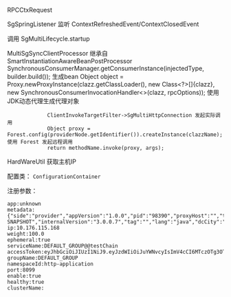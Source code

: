 RPCCtxRequest

SgSpringListener 监听 ContextRefreshedEvent/ContextClosedEvent

调用
SgMultiLifecycle.startup

MultiSgSyncClientProcessor 继承自 SmartInstantiationAwareBeanPostProcessor
    SynchronousConsumerManager.getConsumerInstance(injectedType, builder.build()); 生成bean
        Object object = Proxy.newProxyInstance(clazz.getClassLoader(),
                new Class<?>[]{clazz}, new SynchronousConsumerInvocationHandler<>(clazz, rpcOptions)); 使用JDK动态代理生成代理对象

                 ClientInvokeTargetFilter->SgMultiHttpConnection 发起实际调用
                 Object proxy = Forest.config(providerNode.getIdentifier()).createInstance(clazzName); 使用 Forest 发起远程调用
                 return methodName.invoke(proxy, args);



HardWareUtil 获取主机IP


配置类： `ConfigurationContainer`


注册参数：
```
app:unknown
metadata:{"side":"provider","appVersion":"1.0.0","pid":"98390","proxyHost":"","timeout":"5000","timeStamp":"1739861131989","retryTimes":"0","proxyPort":"","protocol":"http","application":"testChain","framework.version":"3.0.0-SNAPSHOT","internalVersion":"3.0.0.7","tag":"","lang":"java","dcCity":"SH","useTLS":"false","dc":"CS"}
ip:10.176.115.168
weight:100.0
ephemeral:true
serviceName:DEFAULT_GROUP@@testChain
accessToken:eyJhbGciOiJIUzI1NiJ9.eyJzdWIiOiJuYWNvcyIsImV4cCI6MTczOTg3OTEzMn0.gfKa3hI0o1SSWuRxqY5kbz1H28AvCahTqFDVQMddUo8
groupName:DEFAULT_GROUP
namespaceId:http-application
port:8099
enable:true
healthy:true
clusterName:
```